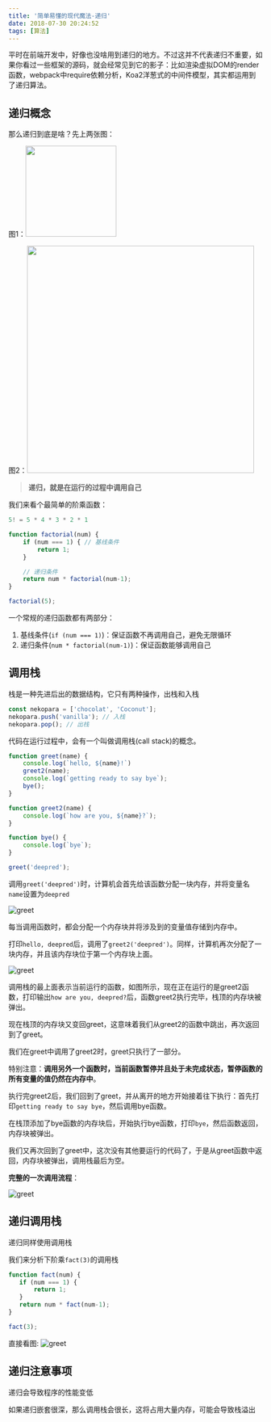 ```yaml
---
title: '简单易懂的现代魔法-递归'
date: 2018-07-30 20:24:52
tags: [算法]
---
```

平时在前端开发中，好像也没啥用到递归的地方。不过这并不代表递归不重要，如果你看过一些框架的源码，就会经常见到它的影子：比如渲染虚拟DOM的render函数，webpack中require依赖分析，Koa2洋葱式的中间件模型，其实都运用到了递归算法。

<!-- more -->

## 递归概念
那么递归到底是啥？先上两张图：

图1：<img src="http://pic.deepred5.com/digui1.gif" width="180px"/>

图2：<img src="http://pic.deepred5.com/digui2.jpg" width="450px"/>

> **递归，就是在运行的过程中调用自己**

我们来看个最简单的阶乘函数：
```javascript
5! = 5 * 4 * 3 * 2 * 1
```
```javascript
function factorial(num) {
    if (num === 1) { // 基线条件
        return 1;
    }

    // 递归条件
    return num * factorial(num-1);
}

factorial(5);
```

一个常规的递归函数都有两部分：
1. 基线条件(`if (num === 1)`)：保证函数不再调用自己，避免无限循环
2. 递归条件(`num * factorial(num-1)`)：保证函数能够调用自己

## 调用栈
栈是一种先进后出的数据结构，它只有两种操作，出栈和入栈
```javascript
const nekopara = ['chocolat', 'Coconut'];
nekopara.push('vanilla'); // 入栈
nekopara.pop(); // 出栈
```
代码在运行过程中，会有一个叫做调用栈(call stack)的概念。
```javascript
function greet(name) {
    console.log(`hello, ${name}!`)
    greet2(name);
    console.log(`getting ready to say bye`);
    bye();
}

function greet2(name) {
    console.log(`how are you, ${name}?`);
}

function bye() {
    console.log(`bye`);
}

greet('deepred');
```

调用`greet('deepred')`时，计算机会首先给该函数分配一块内存，并将变量名`name`设置为`deepred`

![greet](http://pic.deepred5.com/digui0.png)

每当调用函数时，都会分配一个内存块并将涉及到的变量值存储到内存中。

打印`hello, deepred`后，调用了`greet2('deepred')`。同样，计算机再次分配了一块内存，并且该内存块位于第一个内存块上面。

![greet](http://pic.deepred5.com/digui4.png)

调用栈的最上面表示当前运行的函数，如图所示，现在正在运行的是greet2函数，打印输出`how are you, deepred?`后，函数greet2执行完毕，栈顶的内存块被弹出。

现在栈顶的内存块又变回greet，这意味着我们从greet2的函数中跳出，再次返回到了greet。

我们在greet中调用了greet2时，greet只执行了一部分。

特别注意：**调用另外一个函数时，当前函数暂停并且处于未完成状态，暂停函数的所有变量的值仍然在内存中**。

执行完greet2后，我们回到了greet，并从离开的地方开始接着往下执行：首先打印`getting ready to say bye`，然后调用bye函数。

在栈顶添加了bye函数的内存块后，开始执行bye函数，打印`bye`，然后函数返回，内存块被弹出。

我们又再次回到了greet中，这次没有其他要运行的代码了，于是从greet函数中返回，内存块被弹出，调用栈最后为空。

**完整的一次调用流程**：

![greet](http://pic.deepred5.com/digui3.gif)
 
 ## 递归调用栈
 递归同样使用调用栈

 我们来分析下阶乘`fact(3)`的调用栈
 ```javascript
function fact(num) {
    if (num === 1) { 
        return 1;
    }
    return num * fact(num-1);
}

fact(3);
```
直接看图:
![greet](http://pic.deepred5.com/digui4.gif)

## 递归注意事项
递归会导致程序的性能变低

如果递归嵌套很深，那么调用栈会很长，这将占用大量内存，可能会导致栈溢出